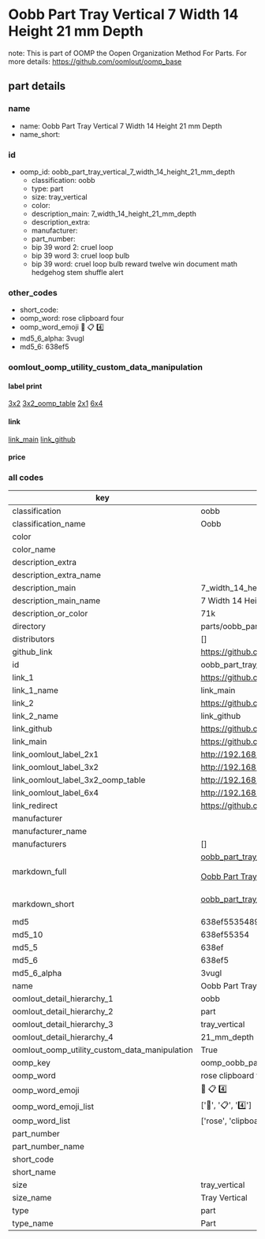 # Oobb Part Tray Vertical 7 Width 14 Height 21 mm Depth  

note: This is part of OOMP the Oopen Organization Method For Parts. For more details: https://github.com/oomlout/oomp_base

##  part details
  







### name
* name: Oobb Part Tray Vertical 7 Width 14 Height 21 mm Depth
* name_short: 
### id
* oomp_id: oobb_part_tray_vertical_7_width_14_height_21_mm_depth
  * classification: oobb
  * type: part
  * size: tray_vertical
  * color: 
  * description_main: 7_width_14_height_21_mm_depth
  * description_extra: 
  * manufacturer: 
  * part_number: 
  * bip 39 word 2: cruel loop
  * bip 39 word 3: cruel loop bulb
  * bip 39 word: cruel loop bulb reward twelve win document math hedgehog stem shuffle alert

### other_codes
* short_code: 
* oomp_word: rose clipboard four
* oomp_word_emoji :rose: :clipboard: :four:
* md5_6_alpha: 3vugl
* md5_6: 638ef5






### oomlout_oomp_utility_custom_data_manipulation
#### label print
[3x2](http://192.168.1.245:1112/?label=oomp%203vugl)
[3x2_oomp_table](http://192.168.1.108:1112/?label=oomp%203vugl)
[2x1](http://192.168.1.242:1112/?label=oomp%203vugl)
[6x4](http://192.168.1.55:1112/?label=oomp%203vugl)    

#### link

[link_main](https://github.com/oomlout/oomlout_oomp_version_1_messy/tree/main/parts/oobb_part_tray_vertical_7_width_14_height_21_mm_depth) [link_github](https://github.com/oomlout/oomlout_oomp_version_1_messy/tree/main/parts/oobb_part_tray_vertical_7_width_14_height_21_mm_depth)                             

#### price







### all codes 
| key | value |  
| --- | --- |  
| classification | oobb |  
| classification_name | Oobb |  
| color |  |  
| color_name |  |  
| description_extra |  |  
| description_extra_name |  |  
| description_main | 7_width_14_height_21_mm_depth |  
| description_main_name | 7 Width 14 Height 21 mm Depth |  
| description_or_color | 71k |  
| directory | parts/oobb_part_tray_vertical_7_width_14_height_21_mm_depth |  
| distributors | [] |  
| github_link | https://github.com/oomlout/oomlout_oomp_part_src/tree/main/parts/oobb_part_tray_vertical_7_width_14_height_21_mm_depth |  
| id | oobb_part_tray_vertical_7_width_14_height_21_mm_depth |  
| link_1 | https://github.com/oomlout/oomlout_oomp_version_1_messy/tree/main/parts/oobb_part_tray_vertical_7_width_14_height_21_mm_depth |  
| link_1_name | link_main |  
| link_2 | https://github.com/oomlout/oomlout_oomp_version_1_messy/tree/main/parts/oobb_part_tray_vertical_7_width_14_height_21_mm_depth |  
| link_2_name | link_github |  
| link_github | https://github.com/oomlout/oomlout_oomp_version_1_messy/tree/main/parts/oobb_part_tray_vertical_7_width_14_height_21_mm_depth |  
| link_main | https://github.com/oomlout/oomlout_oomp_version_1_messy/tree/main/parts/oobb_part_tray_vertical_7_width_14_height_21_mm_depth |  
| link_oomlout_label_2x1 | http://192.168.1.242:1112/?label=oomp%203vugl |  
| link_oomlout_label_3x2 | http://192.168.1.245:1112/?label=oomp%203vugl |  
| link_oomlout_label_3x2_oomp_table | http://192.168.1.108:1112/?label=oomp%203vugl |  
| link_oomlout_label_6x4 | http://192.168.1.55:1112/?label=oomp%203vugl |  
| link_redirect | https://github.com/oomlout/oomlout_oomp_version_1_messy/tree/main/parts/oobb_part_tray_vertical_7_width_14_height_21_mm_depth |  
| manufacturer |  |  
| manufacturer_name |  |  
| manufacturers | [] |  
| markdown_full | [oobb_part_tray_vertical_7_width_14_height_21_mm_depth](none)<br>[](none)<br>[Oobb Part Tray Vertical 7 Width 14 Height 21 Mm Depth](none)<br><br> |  
| markdown_short | [oobb_part_tray_vertical_7_width_14_height_21_mm_depth](none)<br><br> |  
| md5 | 638ef5535489080fed758b8a3be0f9a4 |  
| md5_10 | 638ef55354 |  
| md5_5 | 638ef |  
| md5_6 | 638ef5 |  
| md5_6_alpha | 3vugl |  
| name | Oobb Part Tray Vertical 7 Width 14 Height 21 mm Depth |  
| oomlout_detail_hierarchy_1 | oobb |  
| oomlout_detail_hierarchy_2 | part |  
| oomlout_detail_hierarchy_3 | tray_vertical |  
| oomlout_detail_hierarchy_4 | 21_mm_depth |  
| oomlout_oomp_utility_custom_data_manipulation | True |  
| oomp_key | oomp_oobb_part_tray_vertical_7_width_14_height_21_mm_depth |  
| oomp_word | rose clipboard four |  
| oomp_word_emoji | :rose: :clipboard: :four: |  
| oomp_word_emoji_list | [':rose:', ':clipboard:', ':four:'] |  
| oomp_word_list | ['rose', 'clipboard', 'four'] |  
| part_number |  |  
| part_number_name |  |  
| short_code |  |  
| short_name |  |  
| size | tray_vertical |  
| size_name | Tray Vertical |  
| type | part |  
| type_name | Part |  
